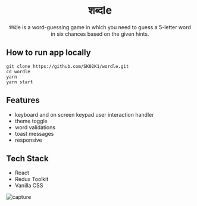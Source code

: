 <div align="center">
<h1>शब्दle</h1>
</div>

<div align="center">
<p>शब्दle is a word-guessing game in which you need to guess a 5-letter word in six chances based on the given hints.</p>
</div>

## How to run app locally

```
git clone https://github.com/SK02K1/wordle.git
cd wordle
yarn
yarn start
```

## Features

- keyboard and on screen keypad user interaction handler
- theme toggle
- word validations
- toast messages
- responsive

## Tech Stack

- React
- Redux Toolkit
- Vanilla CSS

![capture](https://user-images.githubusercontent.com/55895224/213912838-0be5adc7-2f07-44ce-b531-3dcc07d40f9d.PNG)
